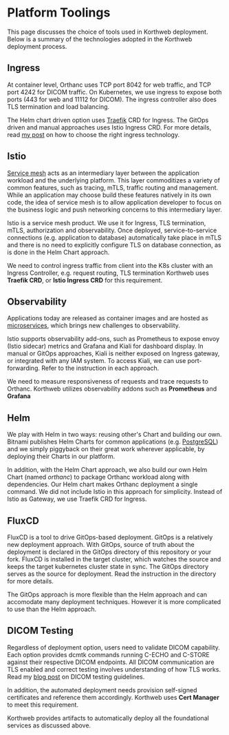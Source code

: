 
# Platform Toolings
This page discusses the choice of tools used in Korthweb deployment. Below is a summary of the technologies adopted in the Korthweb deployment process.

## Ingress
At container level, Orthanc uses TCP port 8042 for web traffic, and TCP port 4242 for DICOM traffic. On Kubernetes, we use ingress to expose both ports (443 for web and 11112 for DICOM). The ingress controller also does TLS termination and load balancing.

The Helm chart driven option uses [Traefik](https://doc.traefik.io/traefik/routing/providers/kubernetes-crd/) CRD for Ingress. The GitOps driven and manual approaches uses Istio Ingress CRD. For more details, read [my post](https://medium.com/slalom-build/managing-ingress-traffic-on-kubernetes-platforms-ebd537cdfb46) on how to choose the right ingress technology.  

## Istio
[Service mesh](https://www.digihunch.com/2021/12/from-ingress-to-gateway-why-you-need-istio-gateways-on-kubernetes-platforms/) acts as an intermediary layer between the application workload and the underlying platform. This layer commoditizes a variety of common features, such as tracing, mTLS, traffic routing and management. While an application may choose build these features natively in its own code, the idea of service mesh is to allow application developer to focus on the business logic and push networking concerns to this intermediary layer.

Istio is a service mesh product. We use it for Ingress, TLS termination, mTLS, authorization and observability. Once deployed, service-to-service connections (e.g. application to database) automatically take place in mTLS and there is no need to explicitly configure TLS on database connection, as is done in the Helm Chart approach.

We need to control ingress traffic from client into the K8s cluster with an Ingress Controller, e.g. request routing, TLS termination Korthweb uses **Traefik CRD**, or **Istio Ingress CRD** for this requirement.

## Observability
Applications today are released as container images and are hosted as [microservices](https://www.digihunch.com/2021/11/from-microservice-to-service-mesh/), which brings new challenges to observability.

Istio supports observability add-ons, such as Prometheus to expose envoy (Istio sidecar) metrics and Grafana and Kiali for dashboard display. In manual or GitOps approaches, Kiali is neither exposed on Ingress gateway, or integrated with any IAM system. To access Kiali, we can use port-forwarding. Refer to the instruction in each approach.

We need to measure responsiveness of requests and trace requests to Orthanc. Korthweb utilizes observability addons such as **Prometheus** and **Grafana**

## Helm
We play with Helm in two ways: reusing other's Chart and building our own. Bitnami publishes Helm Charts for common applications (e.g. [PostgreSQL](https://artifacthub.io/packages/helm/bitnami/postgresql-ha)) and we simply piggyback on their great work wherever applicable, by deploying their Charts in our platform.

In addition, with the Helm Chart approach, we also build our own Helm Chart (named *orthanc*) to package Orthanc workload along with dependencies. Our Helm chart makes Orthanc deployment a single command. We did not include Istio in this approach for simplicity. Instead of Istio as Gateway, we use Traefik CRD for Ingress.

## FluxCD 
FluxCD is a tool to drive GitOps-based deployment. GitOps is a relatively new deployment approach. With GitOps, source of truth about the deployment is declared in the GitOps directory of this repository or your fork. FluxCD is installed in the target cluster, which watches the source and keeps the target kubernetes cluster state in sync. The GitOps directory serves as the source for deployment. Read the instruction in the directory for more details.

The GitOps approach is more flexible than the Helm approach and can accomodate many deployment techniques. However it is more complicated to use than the Helm approach.

## DICOM Testing
Regardless of deployment option, users need to validate DICOM capability. Each option provides dcmtk commands running C-ECHO and C-STORE against their respective DICOM endpoints. All DICOM communication are TLS enabled and correct testing involves understanding of how TLS works. Read my [blog post](https://www.digihunch.com/2023/02/dicom-testing-with-tls/) on DICOM testing guidelines. 

In addition, the automated deployment needs provision self-signed certificates and reference them accordingly. Korthweb uses **Cert Manager** to meet this requirement.

Korthweb provides artifacts to automatically deploy all the foundational services as discussed above. 